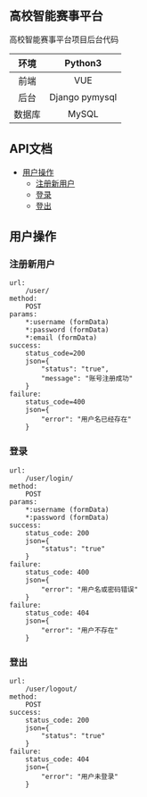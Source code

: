 ## 高校智能赛事平台

高校智能赛事平台项目后台代码

| 环境 | Python3 |
| :---: | :---: |
| 前端 | VUE |
| 后台 | Django pymysql |
| 数据库 | MySQL |

## API文档

- [用户操作](#用户操作)
    - [注册新用户](#注册新用户)
    - [登录](#登录)
    - [登出](#登出)

## 用户操作
### 注册新用户
```
url:
    /user/
method:
    POST
params:
    *:username (formData)
    *:password (formData)
    *:email (formData)
success:
    status_code=200
    json={
        "status": "true",
        "message": "账号注册成功"
    }
failure:
    status_code=400
    json={
        "error": "用户名已经存在"
    }
```
### 登录
```
url:
    /user/login/
method:
    POST
params:
    *:username (formData)
    *:password (formData)
success:
    status_code: 200
    json={
        "status": "true"
    }
failure:
    status_code: 400
    json={
        "error": "用户名或密码错误"
    }
failure:
    status_code: 404
    json={
        "error": "用户不存在"
    }
```
### 登出
```
url:
    /user/logout/
method:
    POST
success:
    status_code: 200
    json={
        "status": "true"
    }
failure:
    status_code: 404
    json={
        "error": "用户未登录"
    }

